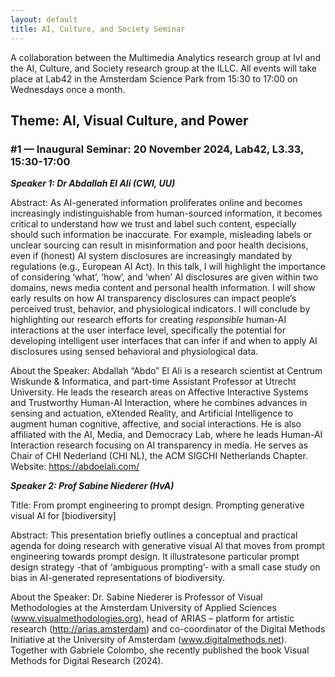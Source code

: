 ```yaml
---
layout: default
title: AI, Culture, and Society Seminar
---
```


A collaboration between the Multimedia Analytics research group at IvI and the AI, Culture, and Society research group at the ILLC. All events will take place at Lab42 in the Amsterdam Science Park from 15:30 to 17:00 on Wednesdays once a month. 

## Theme: AI, Visual Culture, and Power

### #1 — Inaugural Seminar: 20 November 2024, Lab42, L3.33, 15:30-17:00

***Speaker 1: Dr Abdallah El Ali (CWI, UU)***

Abstract: As AI-generated information proliferates online and becomes increasingly indistinguishable from human-sourced information, it becomes critical to understand how we trust and label such content, especially should such information be inaccurate. For example, misleading labels or unclear sourcing can result in misinformation and poor health decisions, even if (honest) AI system disclosures are increasingly mandated by regulations (e.g., European AI Act). In this talk, I will highlight the importance of considering ‘what’, ‘how’, and ‘when’ AI disclosures are given within two domains, news media content and personal health information. I will show early results on how AI transparency disclosures can impact people’s perceived trust, behavior, and physiological indicators. I will conclude by highlighting our research efforts for creating *responsible* human-AI interactions at the user interface level, specifically the potential for developing intelligent user interfaces that can infer if and when to apply AI disclosures using sensed behavioral and physiological data.

About the Speaker: Abdallah “Abdo” El Ali is a research scientist at Centrum Wiskunde & Informatica, and part-time Assistant Professor at Utrecht University. He leads the research areas on Affective Interactive Systems and Trustworthy Human-AI Interaction, where he combines advances in sensing and actuation, eXtended Reality, and Artificial Intelligence to augment human cognitive, affective, and social interactions. He is also affiliated with the AI, Media, and Democracy Lab, where he leads Human-AI Interaction research focusing on AI transparency in media. He serves as Chair of CHI Nederland (CHI NL), the ACM SIGCHI Netherlands Chapter. Website: https://abdoelali.com/

***Speaker 2: Prof Sabine Niederer (HvA)***

Title: From prompt engineering to prompt design. Prompting generative visual AI for [biodiversity]

Abstract: This presentation briefly outlines a conceptual and practical agenda for doing research with generative visual AI that moves from prompt engineering towards prompt design. It illustratesone particular prompt design strategy -that of ‘ambiguous prompting’- with a small case study on bias in AI-generated representations of biodiversity.

About the Speaker: Dr. Sabine Niederer is Professor of Visual Methodologies at the Amsterdam University of Applied Sciences (www.visualmethodologies.org), head of ARIAS – platform for artistic research (http://arias.amsterdam) and co-coordinator of the Digital Methods Initiative at the University of Amsterdam (www.digitalmethods.net). Together with Gabriele Colombo, she recently published the book Visual Methods for Digital Research (2024).
